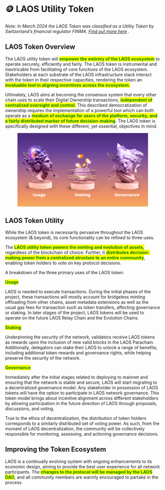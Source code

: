 # 🪙 LAOS Utility Token

_Note: In March 2024 the LAOS Token was classified as a Utility Token by Switzerland’s financial regulator FINMA._ [_Find out more here_](https://x.com/laosnetwork/status/1772925616473432237) _._

## LAOS Token Overview

The LAOS utility token will <mark style="color:green;">**empower the entirety of the LAOS ecosystem**</mark> to operate securely, efficiently and fairly. The LAOS token is instrumental and inextricable from facilitating of core functions of the LAOS ecosystem. Stakeholders at each substrate of the LAOS infrastructure stack interact with the token in their respective capacities, rendering the token an <mark style="color:green;">**invaluable tool in aligning incentives across the ecosystem.**</mark>&#x20;

Ultimately, LAOS aims at becoming the consensus system that every other chain uses to scale their Digital Ownership transactions, <mark style="color:green;">**independent of centralized oversight and control.**</mark> This described democratization of ownership requires the implementation of a powerful tool which can both operate as a <mark style="color:green;">**medium of exchange for users of the platform, security, and a fairly distributed marker of future decision-making**</mark>. The LAOS token is specifically designed with these different, yet essential, objectives in mind.&#x20;

<figure><img src="../.gitbook/assets/9_LAOS_Gitbook_assets_Token-Utility.jpg" alt=""><figcaption></figcaption></figure>

## LAOS Token Utility&#x20;

While the LAOS token is necessarily pervasive throughout the LAOS ecosystem (& beyond), its core functionality can be refined to three uses.&#x20;

The <mark style="color:green;">**LAOS utility token powers the minting and evolution of assets,**</mark> regardless of the blockchain of choice. Further, it <mark style="color:green;">**distributes decision-making power from a centralized structure to an entire community**</mark>, enabling token holders to vote on key protocol decisions.

A breakdown of the three primary uses of the LAOS token:&#x20;

<mark style="color:green;">**Usage**</mark>&#x20;

LAOS is needed to execute transactions. During the initial phases of the project, these transactions will mostly account for bridgeless minting offloading from other chains, asset metadata extensions as well as the usual gas fees for transaction such as token transfers, affecting governance or staking. In later stages of the project, LAOS tokens will be used to operate on the future LAOS Relay Chain and the Evolution Chains.&#x20;

<mark style="color:green;">**Staking**</mark>

Underpinning the security of the network, validators receive LAOS tokens as rewards upon the inclusion of new valid blocks in the LAOS Parachain. Additionally, delegators can stake their LAOS to unlock a range of benefits, including additional token rewards and governance rights, while helping preserve the security of the network.&#x20;

<mark style="color:green;">**Governance**</mark>

Immediately after the initial stages related to deploying to mainnet and ensuring that the network is stable and secure, LAOS will start migrating to a decentralized governance model. Any stakeholder in possession of LAOS tokens will have the option to participate in LAOS network governance. This token model brings about incentive alignment across different stakeholders by allowing participation in the future direction of LAOS through proposals, discussions, and voting.

True to the ethos of decentralization, the distribution of token holders corresponds to a similarly distributed set of voting power. As such, from the moment of LAOS decentralization, the community will be collectively responsible for monitoring, assessing, and actioning governance decisions.&#x20;

## Improving the Token Ecosystem

LAOS is a continually evolving system with ongoing enhancements to its economic design, aiming to provide the best user experience for all network participants. The <mark style="color:green;">**changes to the protocol will be managed by the LAOS DAO**</mark>, and all community members are warmly encouraged to partake in the process.&#x20;
